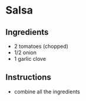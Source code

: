 # Salsa

## Ingredients
* 2 tomatoes (chopped)
* 1/2 onion
* 1 garlic clove

## Instructions
* combine all the ingredients
